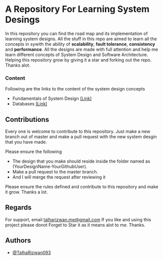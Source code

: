 # A Repository For Learning System Desings

In this repository you can find the road map and its implementation of learning system designs. All the stuff in this repo are aimed to learn all the concepts in sywith the ability of **scalability**, **fault tolerance**, **consistency** and **performance**. All the designs are made with full attention and help me learn different concepts of System Design and Software Architecture. Helping this repository grow by giving it a star and forking out the repo. Thanks alot.

### Content

Following are the links to the content of the system design concepts

- Fundamentals of System Design [(Link)](https://github.com/TalhaRizwan093/Learn-System-Design/blob/master/System%20Designs/Fundamentals%20of%20System%20Design.md "Fundamentals of System designsystem single responsibiltiy")
- Databases [(Link)](https://github.com/TalhaRizwan093/Learn-System-Design/blob/master/System%20Designs/Databases.md)

## Contributions

Every one is welcome to contribute to this repository. Just make a new branch out of master and make a pull request with the new system desgin that you have made.

Please ensure the following

- The design that you make should reside inside the folder named as (YourDesignName-YourGithubUser).
- Make a pull request to the master branch.
- And I will merge the request after reviewing it

Please ensure the rules defined and contribute to this repository and make it grow. Thanks a lot.

## Regards

For support, email talharizwan.me@gmail.com
If you like and using this project please donot Forget to Star it as it means alot to me. Thanks.

## Authors

- [@TalhaRizwan093](https://www.github.com/TalhaRizwan093)
